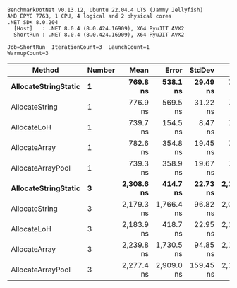 ```

BenchmarkDotNet v0.13.12, Ubuntu 22.04.4 LTS (Jammy Jellyfish)
AMD EPYC 7763, 1 CPU, 4 logical and 2 physical cores
.NET SDK 8.0.204
  [Host]   : .NET 8.0.4 (8.0.424.16909), X64 RyuJIT AVX2
  ShortRun : .NET 8.0.4 (8.0.424.16909), X64 RyuJIT AVX2

Job=ShortRun  IterationCount=3  LaunchCount=1  
WarmupCount=3  

```
| Method               | Number | Mean       | Error      | StdDev    | Min        | Max        | Gen0   | Gen1   | Allocated |
|--------------------- |------- |-----------:|-----------:|----------:|-----------:|-----------:|-------:|-------:|----------:|
| **AllocateStringStatic** | **1**      |   **769.8 ns** |   **538.1 ns** |  **29.49 ns** |   **751.4 ns** |   **803.8 ns** | **0.0124** | **0.0114** |   **1.02 KB** |
| AllocateString       | 1      |   776.9 ns |   569.5 ns |  31.22 ns |   747.6 ns |   809.8 ns | 0.0124 | 0.0114 |   1.02 KB |
| AllocateLoH          | 1      |   739.7 ns |   154.5 ns |   8.47 ns |   730.4 ns |   747.0 ns | 0.0124 | 0.0114 |   1.02 KB |
| AllocateArray        | 1      |   782.6 ns |   354.8 ns |  19.45 ns |   760.3 ns |   796.0 ns | 0.0124 | 0.0114 |   1.02 KB |
| AllocateArrayPool    | 1      |   739.3 ns |   358.9 ns |  19.67 ns |   721.6 ns |   760.5 ns | 0.0124 | 0.0114 |   1.02 KB |
| **AllocateStringStatic** | **3**      | **2,308.6 ns** |   **414.7 ns** |  **22.73 ns** | **2,287.6 ns** | **2,332.7 ns** | **0.0343** | **0.0305** |   **3.07 KB** |
| AllocateString       | 3      | 2,179.3 ns | 1,766.4 ns |  96.82 ns | 2,093.1 ns | 2,284.1 ns | 0.0343 | 0.0305 |   3.07 KB |
| AllocateLoH          | 3      | 2,183.9 ns |   418.7 ns |  22.95 ns | 2,162.8 ns | 2,208.4 ns | 0.0343 | 0.0305 |   3.07 KB |
| AllocateArray        | 3      | 2,239.8 ns | 1,730.5 ns |  94.85 ns | 2,183.3 ns | 2,349.4 ns | 0.0343 | 0.0305 |   3.07 KB |
| AllocateArrayPool    | 3      | 2,277.4 ns | 2,909.0 ns | 159.45 ns | 2,176.4 ns | 2,461.2 ns | 0.0343 | 0.0305 |   3.07 KB |

